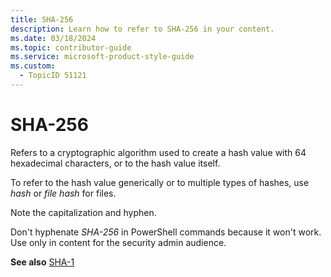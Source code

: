 ```yaml
---
title: SHA-256
description: Learn how to refer to SHA-256 in your content.
ms.date: 03/18/2024
ms.topic: contributor-guide
ms.service: microsoft-product-style-guide
ms.custom:
  - TopicID 51121
---
```



# SHA-256

Refers to a cryptographic algorithm used to create a hash value with 64 hexadecimal characters, or to the hash value itself. 

To refer to the hash value generically or to multiple types of hashes, use *hash* or *file hash* for files. 

Note the capitalization and hyphen. 

Don't hyphenate *SHA-256* in PowerShell commands because it won't work. Use only in content for the security admin audience. 

**See also** [SHA-1](~\a_z_names_terms\s\sha-1.md) 